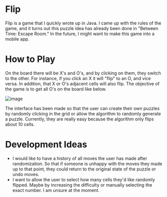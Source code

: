 # Flip
Flip is a game that I quickly wrote up in Java. I came up with the rules of the game, and it turns out this puzzle idea has already been done in "Between Time: Escape Room." In the future, I might want to make this game into a mobile app.

# How to Play
On the board there will be X's and O's, and by clicking on them, they switch to the other. For instance, if you click an X it will "flip" to an O, and vice versa. In addition, that X or O's adjacent cells will also flip. The objective of the game is to get all O's on the board like below.

![image](https://user-images.githubusercontent.com/32008471/145199228-b11f86dc-23c2-44d3-92d3-52e93480c221.png)

The interface has been made so that the user can create their own puzzles by randomly clicking in the grid or allow the algorithm to randomly generate a puzzle. Currently, they are really easy because the algorithm only flips about 10 cells.

# Development Ideas
* I would like to have a history of all moves the user has made after randomization. So that if someone is unhappy with the moves they made up to that point, they could return to the original state of the puzzle or undo moves.
* I want to allow the user to select how many cells they'd like randomly flipped. Maybe by increasing the difficulty or manually selecting the exact number. I am unsure at the moment.
